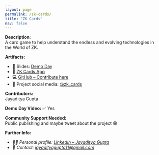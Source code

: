 ```yaml
---
layout: page
permalink: /zk-cards/
title: "ZK Cards"
nav: false
---
```


**Description:**  
A card game to help understand the endless and evolving technologies in the World of ZK.

**Artifacts:**

- 📄 Slides: [Demo Day](https://docs.google.com/presentation/d/1gM4o-w3pQdxjQHbF26dQb2ZmDnPV9HZmERfF7vcdIW4/)
- 🔗 [ZK Cards App](https://zk-cards.netlify.app/)
- 💻 [GitHub – Contribute here](https://github.com/ZK-card/zk-cards)
- 🧵 Project social media: [@zk_cards](https://x.com/zk_cards)

**Contributors:**  
Jayaditya Gupta

**Demo Day Video:**
✅ Yes

**Community Support Needed:**  
Public publishing and maybe tweet about the project 😀

**Further Info:**

- _🙋‍♂️ Personal profile: [LinkedIn – Jayaditya Gupta](https://www.linkedin.com/in/jayaditya-gupta-a56454129/)_
- _📧 Contact: [jayadityagupta11@gmail.com](mailto:jayadityagupta11@gmail.com)_
